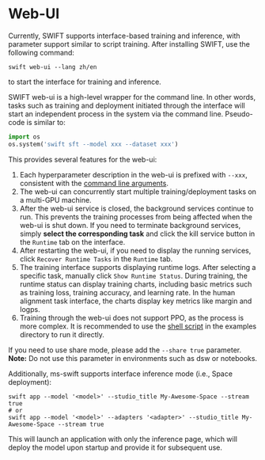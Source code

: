 # Web-UI

Currently, SWIFT supports interface-based training and inference, with parameter support similar to script training. After installing SWIFT, use the following command:

```shell
swift web-ui --lang zh/en
```

to start the interface for training and inference.

SWIFT web-ui is a high-level wrapper for the command line. In other words, tasks such as training and deployment initiated through the interface will start an independent process in the system via the command line. Pseudo-code is similar to:

```python
import os
os.system('swift sft --model xxx --dataset xxx')
```

This provides several features for the web-ui:

1. Each hyperparameter description in the web-ui is prefixed with `--xxx`, consistent with the [command line arguments](../Instruction/Command-line-parameters.md).
2. The web-ui can concurrently start multiple training/deployment tasks on a multi-GPU machine.
3. After the web-ui service is closed, the background services continue to run. This prevents the training processes from being affected when the web-ui is shut down. If you need to terminate background services, simply **select the corresponding task** and click the kill service button in the `Runtime` tab on the interface.
4. After restarting the web-ui, if you need to display the running services, click `Recover Runtime Tasks` in the `Runtime` tab.
5. The training interface supports displaying runtime logs. After selecting a specific task, manually click `Show Runtime Status`. During training, the runtime status can display training charts, including basic metrics such as training loss, training accuracy, and learning rate. In the human alignment task interface, the charts display key metrics like margin and logps.
6. Training through the web-ui does not support PPO, as the process is more complex. It is recommended to use the [shell script](../../../examples/train/rlhf/ppo.sh) in the examples directory to run it directly.

If you need to use share mode, please add the `--share true` parameter. **Note:** Do not use this parameter in environments such as dsw or notebooks.

Additionally, ms-swift supports interface inference mode (i.e., Space deployment):

```shell
swift app --model '<model>' --studio_title My-Awesome-Space --stream true
# or
swift app --model '<model>' --adapters '<adapter>' --studio_title My-Awesome-Space --stream true
```
This will launch an application with only the inference page, which will deploy the model upon startup and provide it for subsequent use.
